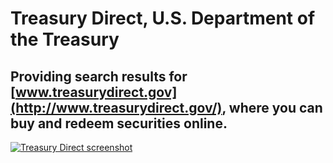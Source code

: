 # Treasury Direct, U.S. Department of the Treasury

## Providing search results for [www.treasurydirect.gov](http://www.treasurydirect.gov/), where you can buy and redeem securities online.

[![Treasury Direct screenshot](https://d3qcdigd1fhos0.cloudfront.net/blog/img/customers-trdirect.png "Treasury Direct Screenshot")](http://search.usa.gov/search?query=savings+bonds&btnG.x=0&btnG.y=0&btnG=Search&utf8=%E2%9C%93&affiliate=treasurydirect&m=true)
